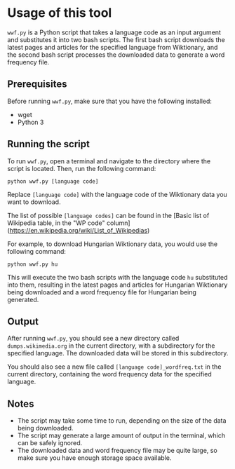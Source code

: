 # Usage of this tool

`wwf.py` is a Python script that takes a language code as an input argument and substitutes it into two bash scripts. The first bash script downloads the latest pages and articles for the specified language from Wiktionary, and the second bash script processes the downloaded data to generate a word frequency file.

## Prerequisites

Before running `wwf.py`, make sure that you have the following installed:

- wget
- Python 3

## Running the script

To run `wwf.py`, open a terminal and navigate to the directory where the script is located. Then, run the following command:

`python wwf.py [language code]`

Replace `[language code]` with the language code of the Wiktionary data you want to download. 

The list of possible `[language codes]` can be found in the [Basic list of Wikipedia table, in the "WP code" column] (https://en.wikipedia.org/wiki/List_of_Wikipedias)

For example, to download Hungarian Wiktionary data, you would use the following command:

`python wwf.py hu`

This will execute the two bash scripts with the language code `hu` substituted into them, resulting in the latest pages and articles for Hungarian Wiktionary being downloaded and a word frequency file for Hungarian being generated.

## Output

After running `wwf.py`, you should see a new directory called `dumps.wikimedia.org` in the current directory, with a subdirectory for the specified language. The downloaded data will be stored in this subdirectory.

You should also see a new file called `[language code]_wordfreq.txt` in the current directory, containing the word frequency data for the specified language.

## Notes

- The script may take some time to run, depending on the size of the data being downloaded.
- The script may generate a large amount of output in the terminal, which can be safely ignored.
- The downloaded data and word frequency file may be quite large, so make sure you have enough storage space available.
